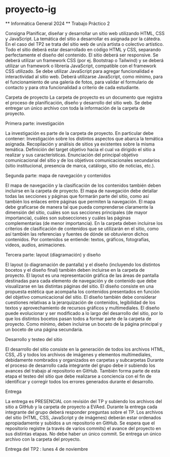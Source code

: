# proyecto-ig
** Informática General 2024 **
Trabajo Práctico 2



Consigna
Planificar, diseñar y desarrollar un sitio web utilizando HTML, CSS y JavaScript.
La temática del sitio a desarrollar es asignada por la cátedra. En el caso del TP2 se trata del sitio web de un/a artista o colectivo artístico.
Todo el sitio deberá estar desarrollado en código HTML y CSS, separando perfectamente el diseño del contenido. El sitio deberá ser responsive.
Se deberá utilizar un framework CSS (por ej. Bootstrap o Tailwind) y se deberá utilizar un framework o librería JavaScript, compatible con el framework CSS utilizado.
Se debe utilizar JavaScript para agregar funcionalidad e interactividad al sitio web. Deberá utilizarse JavaScript, como mínimo, para el funcionamiento de una galería de fotos, para validar el formulario de contacto y para otra funcionalidad a criterio de cada estudiante.

Carpeta de proyecto
La carpeta de proyecto es un documento que registra el proceso de planificación, diseño y desarrollo del sitio web. Se debe entregar un único archivo con toda la información de la carpeta de proyecto. 

Primera parte: investigación
 
La investigación es parte de la carpeta de proyecto. En particular debe contener:
Investigación sobre los distintos aspectos que abarca la temática asignada.
Recopilación y análisis de sitios ya existentes sobre la misma temática.
Definición del target objetivo hacia el cual va dirigido el sitio a realizar y sus características.
Enunciación del principal objetivo comunicacional del sitio y de los objetivos comunicacionales secundarios (sitio institucional, presencia de marca, catálogo, sitio de noticias, etc.).
 
Segunda parte: mapa de navegación y contenidos
 
El mapa de navegación y la clasificación de los contenidos también deben incluirse en la carpeta de proyecto.
El mapa de navegación debe detallar todas las secciones y páginas que formarán parte del sitio, como así también los enlaces entre páginas que permiten la navegación. El mapa debe graficarse de manera tal que pueda comprenderse claramente la dimensión del sitio, cuáles son sus secciones principales (de mayor importancia), cuáles son subsecciones y cuáles las páginas complementarias (de menor importancia).
En la carpeta deben incluirse los criterios de clasificación de contenidos que se utilizarán en el sitio, como así también las referencias y fuentes de dónde se obtuvieron dichos contenidos. Por contenidos se entiende: textos, gráficos, fotografías, videos, audios, animaciones.
 
Tercera parte: layout (diagramación) y diseño
 
El layout (o diagramación de pantalla) y el diseño (incluyendo los distintos bocetos y el diseño final) también deben incluirse en la carpeta de proyecto.
El layout es una representación gráfica de las áreas de pantalla destinadas para cada elemento de navegación y de contenido que debe visualizarse en las distintas páginas del sitio.
El diseño consiste en una propuesta estética que acompaña los contenidos presentados en función del objetivo comunicacional del sitio. El diseño también debe considerar cuestiones relativas a la jerarquización de contenidos, legibilidad de los textos y aprovechamiento de recursos gráficos y multimediales.
El diseño puede evolucionar y ser modificado a lo largo del desarrollo del sitio, por lo que los distintos bocetos pasan todos a formar parte de la carpeta de proyecto. Como mínimo, deben incluirse un boceto de la página principal y un boceto de una página secundaria.

 
Desarrollo y testeo del sitio
 
El desarrollo del sitio consiste en la generación de todos los archivos HTML, CSS, JS y todos los archivos de imágenes y elementos multimediales, debidamente nombrados y organizados en carpetas y subcarpetas
Durante el proceso de desarrollo cada integrante del grupo debe ir subiendo los avances del trabajo al repositorio en GitHub.
También forma parte de esta etapa el testeo del sitio que debe realizarse a conciencia con el fin de identificar y corregir todos los errores generados durante el desarrollo.
 




Entrega

La entrega es PRESENCIAL con revisión del TP y subiendo los archivos del sitio a GitHub y la carpeta de proyecto a EVAed. Durante la entrega cada integrante del grupo deberá responder preguntas sobre el TP. 
Los archivos del sitio (HTML, CSS, JavaScript y de imágenes) deberán estar ordenados apropiadamente y subidos a un repositorio en GitHub. Se espera que el repositorio registre (a través de varios commits) el avance del proyecto en sus distintas etapas. No debe haber un único commit.
Se entrega un único archivo con la carpeta del proyecto. 

Entrega del TP2 : lunes 4 de noviembre


